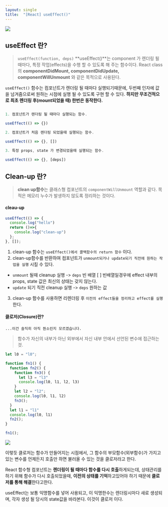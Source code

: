 ```yaml
---
layout: single
title:  "[React] useEffect()"
---
```


![](https://velog.velcdn.com/images/eenooyos/post/26c6325e-e0d1-46bf-8b6d-a3c6f37e9a82/image.jpeg)

## useEffect 란?
> ```useEffect(function, deps)```
**useEffect()**는 component 가 렌더링 될 때마다, 
특정 작업(effects)을 수행 할 수 있도록 해 주는 함수이다.
React class의 **componentDidMount, componentDidUpdate,
componentWillUnmount** 와 같은 목적으로 사용된다.

```useEffect()``` 함수는 컴포넌트가 렌더링 될 때마다 실행되기때문에,
두번째 인자에 값을 넘겨줌으로써 원하는 시점에 실행 될 수 있도록 구현 할 수 있다. **하지만 무조건적으로 최초 렌더링 후(mount되었을 때) 한번은 동작한다.**

```jsx

1. 컴포넌트가 렌더링 될 때마다 실행되는 함수.

useEffect(() => {})

2. 컴포넌트가 처음 렌더링 되었을때 실행되는 함수.

useEffect(() => {}, [])

3. 특정 props, state 가 변경되었을때 실행되는 함수.

useEffect(() => {}, [deps])

```

## Clean-up 란?
> **clean up함수**는 클래스형 컴포넌트의 ```componentWillUnmount``` 역할과 같다. 목적은 메모리 누수가 발생하지 않도록 정리하는 것이다.

#### cleau-up 

```jsx
useEffect(() => {
  console.log("hello")
  return ()=>{
    console.log("clean-up")
  };
}, []);

```
1. clean-up 함수는 ```useEffect()에서 콜백함수의 return 함수``` 이다.
2. clean-up함수를 반환하여 컴포넌트가 ```unmount되거나 update되기 직전에 원하는 작업을 실행``` 시킬 수 있다.
* ```unmount``` 될때 cleanup 실행 -> ```deps``` 빈 배열 [ ]
빈배열일경우에 effect 내부의 props, state 값은 최신의 상태는 갖지 않는다.
* ```update``` 되기 직전 cleanup 실행 -> ```deps``` 원하는 값
3. clean-up 함수를 사용하면 리렌더링 후 ```이전의 effect들을 정리하고 effect를 실행```한다.

#### 클로저(Closure)란?
```...이건 솔직히 아직 뭔소린지 모르겠습니다.```
> 함수가 자신의 내부가 아닌 외부에서 자신 내부 안에서 선언된 변수에 접근하는 것.

```javascript
let l0 = "l0";

function fn1() {
  function fn2() {
    function fn3() {
      let l3 = "l3"
      console.log(l0, l1, l2, l3)
    }
    let l2 = "l2";
    console.log(l0, l1, l2)
    fn3();
  }
  let l1 = "l1"
  console.log(l0, l1)
  fn2();
}

fn1();
```
![](https://velog.velcdn.com/images/eenooyos/post/7cad7822-d368-445d-b9d0-058ab6e80619/image.png)

이렇듯 클로저는 함수가 만들어지는 시점에서, 그 함수의 부모함수(외부함수)가 가지고있는 변수를 언제든지 호출만 하면 불러올 수 있는 것을 클로저라고 한다.

React 함수형 컴포넌트는 **렌더링이 될 때마다 함수를 다시 호출**하게되는데, 
상태관리를 하기 위해 함수가 다시 호출되었을때, **이전의 상태를 기억**하고있어야 하기 때문에 **클로저를 통해 해결**한다고한다.

useEffect는 보통 익명함수를 넣어 사용되고, 이 익명한수는 렌더링시마다 새로 생성되며, 각자 생성 될 당시의 state값을 바라본다. 이것이 클로저 이다.

